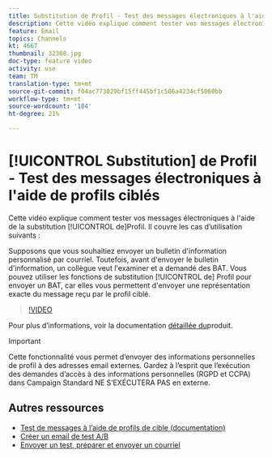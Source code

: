```yaml
---
title: Substitution de Profil - Test des messages électroniques à l'aide de profils ciblés
description: Cette vidéo explique comment tester vos messages électroniques à l’aide de la fonction de substitution de profil.
feature: Email
topics: Channels
kt: 4667
thumbnail: 32368.jpg
doc-type: feature video
activity: use
team: TM
translation-type: tm+mt
source-git-commit: f04ac773029bf15ff445bf1c506a4234cf5060bb
workflow-type: tm+mt
source-wordcount: '184'
ht-degree: 21%

---
```



# [!UICONTROL Substitution] de Profil - Test des messages électroniques à l&#39;aide de profils ciblés

Cette vidéo explique comment tester vos messages électroniques à l&#39;aide de la substitution [!UICONTROL de]Profil. Il couvre les cas d’utilisation suivants :

Supposons que vous souhaitiez envoyer un bulletin d&#39;information personnalisé par courriel. Toutefois, avant d&#39;envoyer le bulletin d&#39;information, un collègue veut l&#39;examiner et a demandé des BAT. Vous pouvez utiliser les fonctions de substitution [!UICONTROL de] Profil pour envoyer un BAT, car elles vous permettent d&#39;envoyer une représentation exacte du message reçu par le profil ciblé.

>[!VIDEO](https://video.tv.adobe.com/v/32368?quality=12)

Pour plus d’informations, voir la documentation [détaillée du](https://docs.adobe.com/content/help/en/campaign-standard/using/testing-and-sending/preparing-and-testing-messages/testing-messages-using-target.html)produit.

>[!IMPORTANT]
>
>Cette fonctionnalité vous permet d’envoyer des informations personnelles de profil à des adresses email externes. Gardez à l’esprit que l’exécution des demandes d’accès à des informations personnelles (RGPD et CCPA) dans Campaign Standard NE S’EXÉCUTERA PAS en externe.

## Autres ressources

* [Test de messages à l’aide de profils de cible (documentation)](https://docs.adobe.com/content/help/en/campaign-standard/using/testing-and-sending/preparing-and-testing-messages/testing-messages-using-target.html)
* [Créer un email de test A/B](/help/communication-channels/email/a-b-testing.md)
* [Envoyer un test, préparer et envoyer un courriel](/help/communication-channels/email/sending-test-preparing-sending-email.md)
